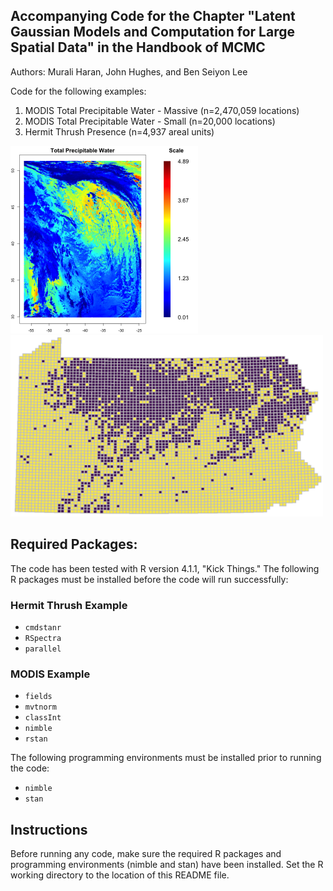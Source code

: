 ## Accompanying Code for the Chapter "Latent Gaussian Models and Computation for Large Spatial Data" in the Handbook of MCMC

Authors: Murali Haran, John Hughes, and Ben Seiyon Lee


Code for the following examples:
1. MODIS Total Precipitable Water - Massive (n=2,470,059 locations)
2. MODIS Total Precipitable Water - Small (n=20,000 locations)
3. Hermit Thrush Presence (n=4,937 areal units)

<p float="left">
  <img src="/MODIS_precipitableWater/TotalPrecipitableWater.png" width="300" />
  <img src="/hermit_thrush_BSF/thrushdata.png" width="500" />
</p>


## Required Packages:
The code has been tested with R version 4.1.1, "Kick Things."  The following R packages must be installed before the code will run successfully:

### Hermit Thrush Example
- `cmdstanr`
- `RSpectra`
- `parallel`

### MODIS Example
- `fields`
- `mvtnorm`
- `classInt`
- `nimble`
- `rstan`

The following programming environments must be installed prior to running the code:
- `nimble`
- `stan`

## Instructions

Before running any code, make sure the required R packages and programming environments (nimble and stan) have been installed.  Set the R working directory to the location of this README file.
